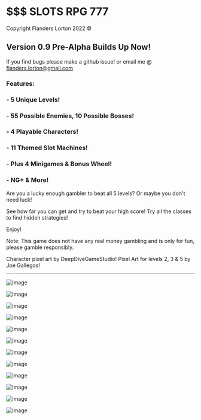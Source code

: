 # $$$ SLOTS RPG 777

Copyright Flanders Lorton 2022 ©

## Version 0.9 Pre-Alpha Builds Up Now!
If you find bugs please make a github issue!
or email me @ flanders.lorton@gmail.com

### Features:

### - 5 Unique Levels!
### - 55 Possible Enemies, 10 Possible Bosses!
### - 4 Playable Characters!
### - 11 Themed Slot Machines!
### - Plus 4 Minigames & Bonus Wheel!
### - NG+ & More!

Are you a lucky enough gambler to beat all 5 levels?
Or maybe you don't need luck!

See how far you can get and try to beat your high score!
Try all the classes to find hidden strategies!

Enjoy!

Note: This game does not have any real money gambling and is only for fun, please gamble responsibly.

Character pixel art by DeepDiveGameStudio!
Pixel Art for levels 2, 3 & 5 by Joe Gallegos! 

-----------------------------------------------------------------------------------------------------------------------------------------------------

![image](https://user-images.githubusercontent.com/8818749/206879971-a747e69f-631a-4c62-8fac-357967a743de.png)

![image](https://user-images.githubusercontent.com/8818749/206879926-b7e187de-33b9-4bf2-b2eb-7cdc3f29a066.png)

![image](https://user-images.githubusercontent.com/8818749/206879993-c2cbc83f-3b3d-4041-9eb9-d72ae6a72d13.png)

![image](https://user-images.githubusercontent.com/8818749/206880066-d9d121c8-8959-496c-a1a4-09ca9806d4b4.png)

![image](https://user-images.githubusercontent.com/8818749/206880016-fa065f10-be20-4148-83c1-0658948e2965.png)

![image](https://user-images.githubusercontent.com/8818749/206880267-9c6ce7ce-cbbd-4842-ba72-d72acfce8f61.png)

![image](https://user-images.githubusercontent.com/8818749/206880003-1d96eb16-0510-469a-8a09-64adc91625fc.png)

![image](https://user-images.githubusercontent.com/8818749/206880194-86042336-97a1-4af9-9369-2a02ddcff449.png)

![image](https://user-images.githubusercontent.com/8818749/206880026-6a3d136c-cd49-451b-9725-b2ccf21a7fa1.png)

![image](https://user-images.githubusercontent.com/8818749/206880200-f3697713-f32b-42da-a7b4-9df86a4289e5.png)

![image](https://user-images.githubusercontent.com/8818749/206880009-da84a768-fff1-4d7b-9114-115f58a1c10f.png)

![image](https://user-images.githubusercontent.com/8818749/206880053-653eb05d-564d-4b9d-8e4e-321b5c3a6be6.png)
